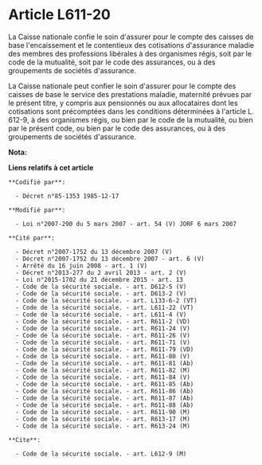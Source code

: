 # Article L611-20

La Caisse nationale confie le soin d'assurer pour le compte des caisses de base l'encaissement et le contentieux des
cotisations d'assurance maladie des membres des professions libérales à des organismes régis, soit par le code de la
mutualité, soit par le code des assurances, ou à des groupements de sociétés d'assurance.

La Caisse nationale peut confier le soin d'assurer pour le compte des caisses de base le service des prestations maladie,
maternité prévues par le présent titre, y compris aux pensionnés ou aux allocataires dont les cotisations sont précomptées
dans les conditions déterminées à l'article L. 612-9, à des organismes régis, ou bien par le code de la mutualité, ou bien
par le présent code, ou bien par le code des assurances, ou à des groupements de sociétés d'assurance.

**Nota:**



**Liens relatifs à cet article**

	**Codifié par**:

	  - Décret n°85-1353 1985-12-17

	**Modifié par**:

	  - Loi n°2007-290 du 5 mars 2007 - art. 54 (V) JORF 6 mars 2007

	**Cité par**:

	  - Décret n°2007-1752 du 13 décembre 2007 (V)
	  - Décret n°2007-1752 du 13 décembre 2007 - art. 6 (V)
	  - Arrêté du 16 juin 2008 - art. 1 (V)
	  - Décret n°2013-277 du 2 avril 2013 - art. 2 (V)
	  - Loi n°2015-1702 du 21 décembre 2015 - art. 13
	  - Code de la sécurité sociale. - art. D612-5 (V)
	  - Code de la sécurité sociale. - art. D613-2 (V)
	  - Code de la sécurité sociale. - art. L133-6-2 (VT)
	  - Code de la sécurité sociale. - art. L611-22 (VT)
	  - Code de la sécurité sociale. - art. L611-4 (V)
	  - Code de la sécurité sociale. - art. R611-2 (VD)
	  - Code de la sécurité sociale. - art. R611-24 (V)
	  - Code de la sécurité sociale. - art. R611-26 (V)
	  - Code de la sécurité sociale. - art. R611-71 (V)
	  - Code de la sécurité sociale. - art. R611-79 (VD)
	  - Code de la sécurité sociale. - art. R611-80 (V)
	  - Code de la sécurité sociale. - art. R611-81 (Ab)
	  - Code de la sécurité sociale. - art. R611-82 (M)
	  - Code de la sécurité sociale. - art. R611-84 (V)
	  - Code de la sécurité sociale. - art. R611-85 (Ab)
	  - Code de la sécurité sociale. - art. R611-86 (Ab)
	  - Code de la sécurité sociale. - art. R611-87 (Ab)
	  - Code de la sécurité sociale. - art. R611-88 (Ab)
	  - Code de la sécurité sociale. - art. R611-90 (M)
	  - Code de la sécurité sociale. - art. R613-17 (M)
	  - Code de la sécurité sociale. - art. R613-24 (M)

	**Cite**:

	  - Code de la sécurité sociale. - art. L612-9 (M)
